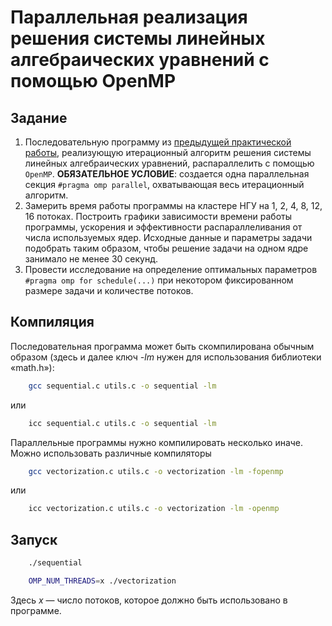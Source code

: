 # Параллельная реализация решения системы линейных алгебраических уравнений с помощью OpenMP

## Задание

1. Последовательную программу из [предыдущей практической работы](https://github.com/llirik42/NSU-Education/tree/main/Parallel-Programming/SLAE+MPI), реализующую итерационный алгоритм решения системы линейных алгебраических уравнений, распараллелить с помощью `OpenMP`. **ОБЯЗАТЕЛЬНОЕ УСЛОВИЕ**: создается одна параллельная секция `#pragma omp parallel`, охватывающая весь итерационный алгоритм.
2. Замерить время работы программы на кластере НГУ на 1, 2, 4, 8, 12, 16 потоках. Построить графики зависимости времени работы программы, ускорения и эффективности распараллеливания от числа используемых ядер. Исходные данные и параметры задачи подобрать таким образом, чтобы решение задачи на одном ядре занимало не менее 30 секунд.
3. Провести исследование на определение оптимальных параметров `#pragma omp for schedule(...)` при некотором фиксированном размере задачи и количестве потоков.

## Компиляция

Последовательная программа может быть скомпилирована обычным образом (здесь и далее ключ *-lm* нужен для использования библиотеки «math.h»):

```Bash
    gcc sequential.c utils.c -o sequential -lm
```

или

```Bash
    icc sequential.c utils.c -o sequential -lm
```

Параллельные программы нужно компилировать несколько иначе. Можно использовать различные компиляторы

```Bash
    gcc vectorization.c utils.c -o vectorization -lm -fopenmp
```

или
 
```Bash
    icc vectorization.c utils.c -o vectorization -lm -openmp
```

## Запуск

```Bash
    ./sequential
```

```Bash
    OMP_NUM_THREADS=x ./vectorization
```

Здесь *x* — число потоков, которое должно быть использовано в программе.
